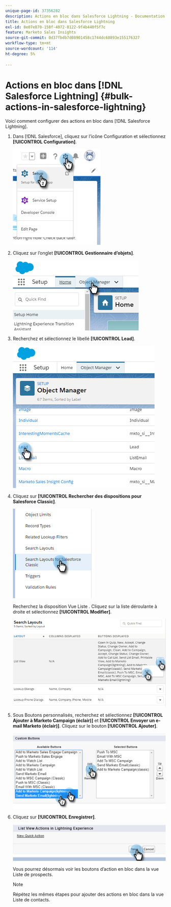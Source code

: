 ```yaml
---
unique-page-id: 37356282
description: Actions en bloc dans Salesforce Lightning - Documentation de Marketo - Documentation du produit
title: Actions en bloc dans Salesforce Lightning
exl-id: 8e07e870-158f-4072-8122-9f4b440f5f7c
feature: Marketo Sales Insights
source-git-commit: 0d37fbdb7d08901458c1744dc68893e155176327
workflow-type: tm+mt
source-wordcount: '114'
ht-degree: 5%

---
```


# Actions en bloc dans [!DNL Salesforce Lightning] {#bulk-actions-in-salesforce-lightning}

Voici comment configurer des actions en bloc dans [!DNL Salesforce Lightning].

1. Dans [!DNL Salesforce], cliquez sur l’icône Configuration et sélectionnez **[!UICONTROL Configuration]**.

   ![](assets/bulk-actions-in-salesforce-lightning-1.png)

1. Cliquez sur l’onglet **[!UICONTROL Gestionnaire d’objets]**.

   ![](assets/bulk-actions-in-salesforce-lightning-2.png)

1. Recherchez et sélectionnez le libellé **[!UICONTROL Lead]**.

   ![](assets/bulk-actions-in-salesforce-lightning-3.png)

1. Cliquez sur **[!UICONTROL Rechercher des dispositions pour Salesforce Classic]**.

   ![](assets/bulk-actions-in-salesforce-lightning-4.png)

   Recherchez la disposition Vue Liste . Cliquez sur la liste déroulante à droite et sélectionnez **[!UICONTROL Modifier]**.

   ![](assets/bulk-actions-in-salesforce-lightning-5.png)

1. Sous Boutons personnalisés, recherchez et sélectionnez **[!UICONTROL Ajouter à Marketo Campaign (éclair)]** et **[!UICONTROL Envoyer un e-mail Marketo (éclair)]**. Cliquez sur le bouton **[!UICONTROL Ajouter]**.

   ![](assets/bulk-actions-in-salesforce-lightning-6.png)

1. Cliquez sur **[!UICONTROL Enregistrer]**.

   ![](assets/bulk-actions-in-salesforce-lightning-7.png)

   Vous pourrez désormais voir les boutons d’action en bloc dans la vue Liste de prospects.

   >[!NOTE]
   >
   >Répétez les mêmes étapes pour ajouter des actions en bloc dans la vue Liste de contacts.
